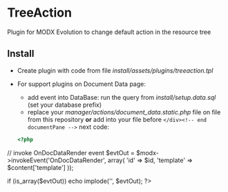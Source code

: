 # TreeAction
Plugin for MODX Evolution to change default action in the resource tree

## Install
* Create plugin with code from file *install/assets/plugins/treeaction.tpl*
* For support plugins on Document Data page:
  + add event into DataBase: run the query from *install/setup.data.sql* (set your database prefix)
  + replace your *manager/actions/document_data.static.php* file on file from this repository **or** add into your file before `</div><!-- end documentPane -->` next code:

  ```php
  <?php
// invoke OnDocDataRender event
$evtOut = $modx->invokeEvent('OnDocDataRender', array(
	'id' => $id,
	'template' => $content['template']
));

if (is_array($evtOut)) echo implode('', $evtOut);
?>
```
